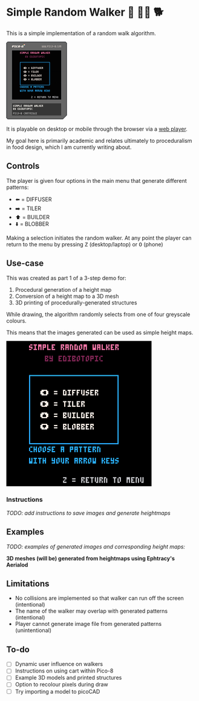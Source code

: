 # Simple Random Walker 🚶 🚶‍♀️ 🐕

This is a simple implementation of a random walk algorithm.

![Cover image](/simple-random-walker.p8.png "Cover image for pico-8 cart")

It is playable on desktop or mobile through the browser via a [web player](https://edibotopic.github.io/simple-random-walker/).

My goal here is primarily academic and relates ultimately to proceduralism in food design, which I am currently writing about.

## Controls

The player is given four options in the main menu that generate different patterns:

- ⬅️ = DIFFUSER
- ➡️ = TILER
- ⬆️ = BUILDER
- ⬇️ = BLOBBER

Making a selection initiates the random walker.
At any point the player can return to the menu by pressing <kbd>Z</kbd> (desktop/laptop) or <kbd>O</kbd> (phone)

## Use-case

This was created as part 1 of a 3-step demo for:

1. Procedural generation of a height map
2. Conversion of a height map to a 3D mesh
3. 3D printing of procedurally-generated structures

While drawing, the algorithm randomly selects from one of four greyscale colours.

This means that the images generated can be used as simple height maps.

![Example of builder pattern](/builder.gif "Example of builder pattern")

### Instructions

*TODO: add instructions to save images and generate heightmaps*

## Examples

*TODO: examples of generated images and corresponding height maps:*

**3D meshes (will be) generated from heightmaps using Ephtracy's Aerialod**

## Limitations

- No collisions are implemented so that walker can run off the screen (intentional)
- The name of the walker may overlap with generated patterns (intentional)
- Player cannot generate image file from generated patterns (unintentional)

## To-do

- [ ] Dynamic user influence on walkers
- [ ] Instructions on using cart within Pico-8
- [ ] Example 3D models and printed structures
- [ ] Option to recolour pixels during draw
- [ ] Try importing a model to picoCAD
